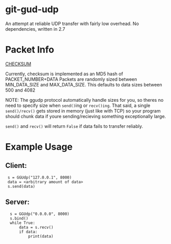 # git-gud-udp
An attempt at reliable UDP transfer with fairly low overhead. No dependencies, written in 2.7

# Packet Info
 [CHECKSUM]([PACKET_NUMBER][DATA])
 
 Currently, checksum is implemented as an MD5 hash of PACKET_NUMBER+DATA
 Packets are randomly sized between MIN_DATA_SIZE and MAX_DATA_SIZE.
 This defaults to data sizes between 500 and 4082
 
 NOTE: The ggudp protocol automatically handle sizes for you, so theres no need to specify size when `send()`ing or `recv()ing`. That said, a single `send()/recv()` gets stored in memory (just like with TCP) so your program should chunk data if youre sending/recieving something exceptionally large.
 
 `send()` and `recv()` will return `False` if data fails to transfer reliably.
 
 # Example Usage
 ## Client:
     s = GGUdp("127.0.0.1", 8000)
     data = <arbitrary amount of data>
     s.send(data)
 
 ## Server:
      s = GGUdp("0.0.0.0", 8000)
      s.bind()
      while True:
          data = s.recv()
          if data:
              print(data)
